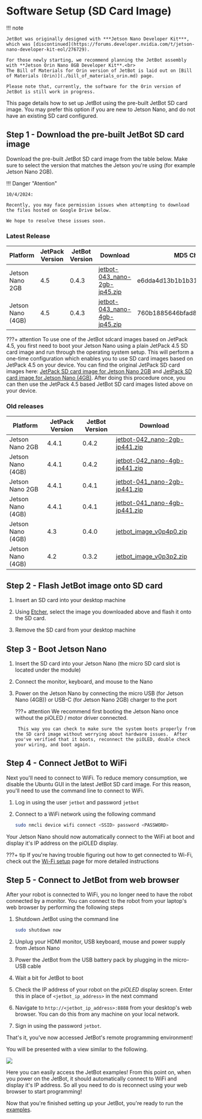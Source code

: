 # Software Setup (SD Card Image)

!!! note

    JetBot was originally designed with ***Jetson Nano Developer Kit***, which was [discontinued](https://forums.developer.nvidia.com/t/jetson-nano-developer-kit-eol/276729).

    For those newly starting, we recommend planning the JetBot assembly with **Jetson Orin Nano 8GB Developer Kit**.<br>
    The Bill of Materials for Orin version of JetBot is laid out on [Bill of Materials (Orin)](./bill_of_materials_orin.md) page.

    Please note that, currently, the software for the Orin version of JetBot is still work in progress.


This page details how to set up JetBot using the pre-built JetBot SD card image. You may prefer this option if you are new to Jetson Nano, and do not have an existing SD card configured.


## Step 1 - Download the pre-built JetBot SD card image

Download the pre-built JetBot SD card image from the table below.  Make sure to select the version that matches the Jetson you're using  (for example Jetson Nano 2GB).

!!! Danger "Atention"

    10/4/2024: 
    
    Recently, you may face permission issues when attempting to download the files hosted on Google Drive below.

    We hope to resolve these issues soon.


### Latest Release

| Platform | JetPack Version | JetBot Version | Download | MD5 Checksum | 
|--------|-----------------|----------------|--------|----|
| Jetson Nano 2GB | 4.5 | 0.4.3 | [jetbot-043_nano-2gb-jp45.zip](https://drive.google.com/file/d/1tsuSY3iZrfiKu4ww-RX-eCPcwuT2DPwJ/view?usp=sharing) | e6dda4d13b1b1b31f648402b9b742152 |
| Jetson Nano (4GB) | 4.5 | 0.4.3 | [jetbot-043_nano-4gb-jp45.zip](https://drive.google.com/file/d/1o08RPDRZuDloP_o76tCoSngvq1CVuCDh/view?usp=sharing) | 760b1885646bfad8590633acca014289 |

???+ attention
    To use one of the JetBot sdcard images based on JetPack 4.5, you first need to boot your Jetson Nano using a plain JetPack 4.5 SD card image and run through the operating system setup.
    This will perform a one-time configuration which enables you to use SD card images based on JetPack 4.5 on your device.  You can find the original JetPack SD card images
    here: [JetPack SD card image for Jetson Nano 2GB](https://developer.nvidia.com/jetson-nano-2gb-sd-card-image) and [JetPack SD card image for Jetson Nano (4GB)](https://developer.nvidia.com/jetson-nano-sd-card-image).  After doing this procedure once, you can then use the JetPack 4.5 based JetBot SD card images listed above on your device.


### Old releases

| Platform | JetPack Version | JetBot Version | Download |
|--------|-----------------|----------------|--------|
| Jetson Nano 2GB | 4.4.1 | 0.4.2 | [jetbot-042_nano-2gb-jp441.zip](https://drive.google.com/file/d/1uiWz6QTcqB3wzN81gdv_zY8t_V3ZzkNE/view) |
| Jetson Nano (4GB) | 4.4.1 | 0.4.2 | [jetbot-042_nano-4gb-jp441.zip](https://drive.google.com/file/d/1MAX1ibJvcLulKQeMtxbjMhsrOevBfUJd/view) |
| Jetson Nano 2GB | 4.4.1 | 0.4.1 | [jetbot-041_nano-2gb-jp441.zip](https://drive.google.com/file/d/1d03TOrQyffxFsv_Nhp-XQ7Q3-nCHbT9a/view) |
| Jetson Nano (4GB) | 4.4.1 | 0.4.1 | [jetbot-041_nano-4gb-jp441.zip](https://drive.google.com/file/d/1yQ5MEiiBxbytCXHFPPBi-5SAxWklhZQA/view) |
| Jetson Nano (4GB) | 4.3 | 0.4.0 | [jetbot_image_v0p4p0.zip](https://drive.google.com/open?id=1G5nw0o3Q6E08xZM99ZfzQAe7-qAXxzHN) |
| Jetson Nano (4GB) | 4.2 | 0.3.2 | [jetbot_image_v0p3p2.zip](https://drive.google.com/open?id=1GF2D814hkViwluZ5SgNKW56cQu_5Ekt5) | 

## Step 2 - Flash JetBot image onto SD card

1. Insert an SD card into your desktop machine

3. Using [Etcher](https://www.balena.io/etcher/), select the image you downloaded above and flash it onto the SD card.

4. Remove the SD card from your desktop machine

## Step 3 - Boot Jetson Nano

1. Insert the SD card into your Jetson Nano (the micro SD card slot is located 
   under the module)

2. Connect the monitor, keyboard, and mouse to the Nano
3. Power on the Jetson Nano by connecting the micro USB (for Jetson Nano (4GB)) or USB-C (for Jetson Nano 2GB) charger to the port

    ???+ attention 
        We recommend first booting the Jetson Nano once without the piOLED / motor driver connected.

        This way you can check to make sure the system boots properly from the SD card image without worrying about hardware issues.  After you've verified that it boots, reconnect the piOLED, double check your wiring, and boot again.

## Step 4 - Connect JetBot to WiFi

Next you'll need to connect to WiFi.  To reduce memory consumption, we disable the Ubuntu GUI in the latest JetBot SD card image.  For this reason, you'll need to use the command line to connect to WiFi.

1. Log in using the user ``jetbot`` and password ``jetbot``
    
2. Connect to a WiFi network using the following command

    ```bash
    sudo nmcli device wifi connect <SSID> password <PASSWORD>
    ```
    
Your Jetson Nano should now automatically connect to the WiFi at boot and display it's IP address on the piOLED display.

???+ tip
    If you're having trouble figuring out how to get connected to Wi-Fi, check out the [Wi-Fi setup](wifi_setup.md) page for more detailed instructions 

## Step 5 - Connect to JetBot from web browser

After your robot is connected to WiFi, you no longer need to have the robot connected by a monitor.  You can connect to the robot from your laptop's web browser by performing the following steps

1. Shutdown JetBot using the command line

    ```bash
    sudo shutdown now
    ```

2. Unplug your HDMI monitor, USB keyboard, mouse and power supply from Jetson Nano

3. Power the JetBot from the USB battery pack by plugging in the micro-USB cable
4. Wait a bit for JetBot to boot
2. Check the IP address of your robot on the *piOLED* display screen.  Enter this in place of ``<jetbot_ip_address>`` in the next command
3. Navigate to ``http://<jetbot_ip_address>:8888`` from your desktop's web browser. You can do this from any machine on your local network.  
4. Sign in using the password ``jetbot``.

That's it, you've now accessed JetBot's remote programming environment! 

You will be presented with a view similar to the following. 

![](../images/docker_jupyter-on-browser.png)

Here you can easily access the JetBot examples!  From this point on, when you power on the JetBot, it should automatically connect to WiFi and display it's IP address.  So all you need to do is reconnect using your web browser to start programming!

Now that you're finished setting up your JetBot, you're ready to run the [examples](../examples/basic_motion.md).
